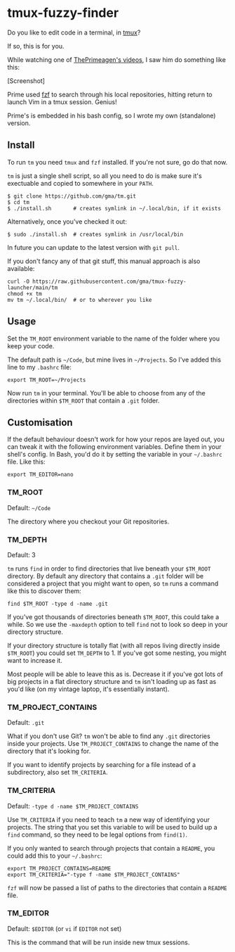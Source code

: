 tmux-fuzzy-finder
=================

Do you like to edit code in a terminal, in [tmux]?

If so, this is for you.

While watching one of [ThePrimeagen's videos], I saw him do something like this:

[Screenshot]

Prime used [fzf] to search through his local repositories, hitting return to launch Vim in a tmux session. Genius!

Prime's is embedded in his bash config, so I wrote my own (standalone) version.

Install
-------

To run `tm` you need `tmux` and `fzf` installed. If you're not sure, go do that now.

`tm` is just a single shell script, so all you need to do is make sure it's exectuable and copied to somewhere in your `PATH`.

    $ git clone https://github.com/gma/tm.git
    $ cd tm
    $ ./install.sh       # creates symlink in ~/.local/bin, if it exists

Alternatively, once you've checked it out:

    $ sudo ./install.sh  # creates symlink in /usr/local/bin

In future you can update to the latest version with `git pull`.

If you don't fancy any of that git stuff, this manual approach is also available:

    curl -O https://raw.githubusercontent.com/gma/tmux-fuzzy-launcher/main/tm
    chmod +x tm
    mv tm ~/.local/bin/  # or to wherever you like

Usage
-----

Set the `TM_ROOT` environment variable to the name of the folder where you keep your code.

The default path is `~/Code`, but mine lives in `~/Projects`. So I've added this line to my `.bashrc` file:

    export TM_ROOT=~/Projects

Now run `tm` in your terminal. You'll be able to choose from any of the directories within `$TM_ROOT` that contain a `.git` folder.

Customisation
-------------

If the default behaviour doesn't work for how your repos are layed out, you can tweak it with the following environment variables. Define them in your shell's config. In Bash, you'd do it by setting the variable in your `~/.bashrc` file. Like this:

    export TM_EDITOR=nano

### TM_ROOT

Default: `~/Code`

The directory where you checkout your Git repositories.

### TM_DEPTH

Default: 3

`tm` runs `find` in order to find directories that live beneath your `$TM_ROOT` directory. By default any directory that contains a `.git` folder will be considered a project that you might want to open, so `tm` runs a command like this to discover them:

    find $TM_ROOT -type d -name .git

If you've got thousands of directories beneath `$TM_ROOT`, this could take a while. So we use the `-maxdepth` option to tell `find` not to look so deep in your directory structure.

If your directory structure is totally flat (with all repos living directly inside `$TM_ROOT`) you could set `TM_DEPTH` to 1. If you've got some nesting, you might want to increase it.

Most people will be able to leave this as is. Decrease it if you've got lots of big projects in a flat directory structure and `tm` isn't loading up as fast as you'd like (on my vintage laptop, it's essentially instant).

### TM_PROJECT_CONTAINS

Default: `.git`

What if you don't use Git? `tm` won't be able to find any `.git` directories inside your projects. Use `TM_PROJECT_CONTAINS` to change the name of the directory that it's looking for. 

If you want to identify projects by searching for a file instead of a subdirectory, also set `TM_CRITERIA`.

### TM_CRITERIA

Default: `-type d -name $TM_PROJECT_CONTAINS`

Use `TM_CRITERIA` if you need to teach `tm` a new way of identifying your projects. The string that you set this variable to will be used to build up a `find` command, so they need to be legal options from `find(1)`.

If you only wanted to search through projects that contain a `README`, you could add this to your `~/.bashrc`:

    export TM_PROJECT_CONTAINS=README
    export TM_CRITERIA="-type f -name $TM_PROJECT_CONTAINS"

`fzf` will now be passed a list of paths to the directories that contain a `README` file.

### TM_EDITOR

Default: `$EDITOR` (or `vi` if `EDITOR` not set)

This is the command that will be run inside new tmux sessions.

[tmux]: https://github.com/tmux/tmux/wiki
[fzf]: https://github.com/junegunn/fzf
[ThePrimeagen's videos]: https://www.youtube.com/channel/UC8ENHE5xdFSwx71u3fDH5Xw
